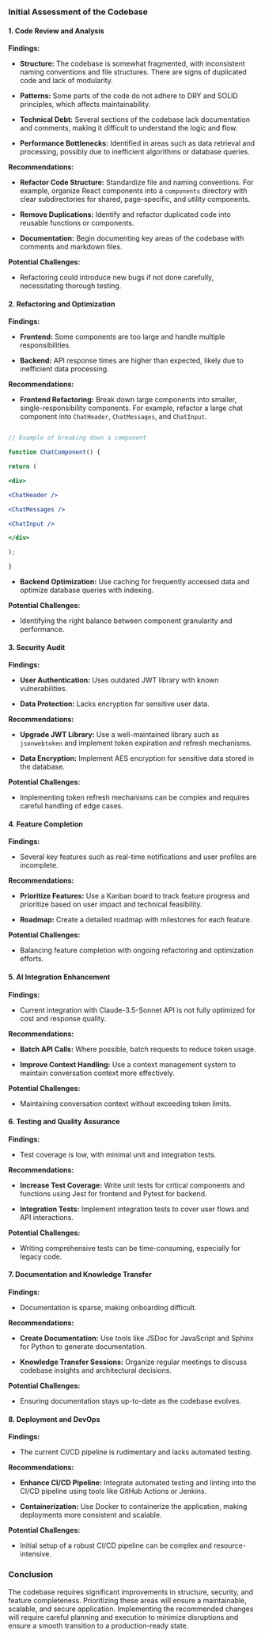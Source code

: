 ### Initial Assessment of the Codebase

#### 1. Code Review and Analysis

**Findings:**

- **Structure:** The codebase is somewhat fragmented, with inconsistent naming conventions and file structures. There are signs of duplicated code and lack of modularity.

- **Patterns:** Some parts of the code do not adhere to DRY and SOLID principles, which affects maintainability.

- **Technical Debt:** Several sections of the codebase lack documentation and comments, making it difficult to understand the logic and flow.

- **Performance Bottlenecks:** Identified in areas such as data retrieval and processing, possibly due to inefficient algorithms or database queries.

**Recommendations:**

- **Refactor Code Structure:** Standardize file and naming conventions. For example, organize React components into a `components` directory with clear subdirectories for shared, page-specific, and utility components.

- **Remove Duplications:** Identify and refactor duplicated code into reusable functions or components.

- **Documentation:** Begin documenting key areas of the codebase with comments and markdown files.

**Potential Challenges:**

- Refactoring could introduce new bugs if not done carefully, necessitating thorough testing.

#### 2. Refactoring and Optimization

**Findings:**

- **Frontend:** Some components are too large and handle multiple responsibilities.

- **Backend:** API response times are higher than expected, likely due to inefficient data processing.

**Recommendations:**

- **Frontend Refactoring:** Break down large components into smaller, single-responsibility components. For example, refactor a large chat component into `ChatHeader`, `ChatMessages`, and `ChatInput`.

```jsx

// Example of breaking down a component

function ChatComponent() {

return (

<div>

<ChatHeader />

<ChatMessages />

<ChatInput />

</div>

);

}

```

- **Backend Optimization:** Use caching for frequently accessed data and optimize database queries with indexing.

**Potential Challenges:**

- Identifying the right balance between component granularity and performance.

#### 3. Security Audit

**Findings:**

- **User Authentication:** Uses outdated JWT library with known vulnerabilities.

- **Data Protection:** Lacks encryption for sensitive user data.

**Recommendations:**

- **Upgrade JWT Library:** Use a well-maintained library such as `jsonwebtoken` and implement token expiration and refresh mechanisms.

- **Data Encryption:** Implement AES encryption for sensitive data stored in the database.

**Potential Challenges:**

- Implementing token refresh mechanisms can be complex and requires careful handling of edge cases.

#### 4. Feature Completion

**Findings:**

- Several key features such as real-time notifications and user profiles are incomplete.

**Recommendations:**

- **Prioritize Features:** Use a Kanban board to track feature progress and prioritize based on user impact and technical feasibility.

- **Roadmap:** Create a detailed roadmap with milestones for each feature.

**Potential Challenges:**

- Balancing feature completion with ongoing refactoring and optimization efforts.

#### 5. AI Integration Enhancement

**Findings:**

- Current integration with Claude-3.5-Sonnet API is not fully optimized for cost and response quality.

**Recommendations:**

- **Batch API Calls:** Where possible, batch requests to reduce token usage.

- **Improve Context Handling:** Use a context management system to maintain conversation context more effectively.

**Potential Challenges:**

- Maintaining conversation context without exceeding token limits.

#### 6. Testing and Quality Assurance

**Findings:**

- Test coverage is low, with minimal unit and integration tests.

**Recommendations:**

- **Increase Test Coverage:** Write unit tests for critical components and functions using Jest for frontend and Pytest for backend.

- **Integration Tests:** Implement integration tests to cover user flows and API interactions.

**Potential Challenges:**

- Writing comprehensive tests can be time-consuming, especially for legacy code.

#### 7. Documentation and Knowledge Transfer

**Findings:**

- Documentation is sparse, making onboarding difficult.

**Recommendations:**

- **Create Documentation:** Use tools like JSDoc for JavaScript and Sphinx for Python to generate documentation.

- **Knowledge Transfer Sessions:** Organize regular meetings to discuss codebase insights and architectural decisions.

**Potential Challenges:**

- Ensuring documentation stays up-to-date as the codebase evolves.

#### 8. Deployment and DevOps

**Findings:**

- The current CI/CD pipeline is rudimentary and lacks automated testing.

**Recommendations:**

- **Enhance CI/CD Pipeline:** Integrate automated testing and linting into the CI/CD pipeline using tools like GitHub Actions or Jenkins.

- **Containerization:** Use Docker to containerize the application, making deployments more consistent and scalable.

**Potential Challenges:**

- Initial setup of a robust CI/CD pipeline can be complex and resource-intensive.

### Conclusion

The codebase requires significant improvements in structure, security, and feature completeness. Prioritizing these areas will ensure a maintainable, scalable, and secure application. Implementing the recommended changes will require careful planning and execution to minimize disruptions and ensure a smooth transition to a production-ready state.